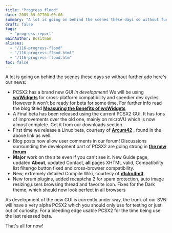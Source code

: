 ```yaml
---
title: "Progress flood"
date: 2009-09-07T00:00:00
summary: "A lot is going on behind the scenes these days so without further ado here's our news"
draft: false
tags:
  - "progress-report"
mainAuthor: Bositman
aliases:
  - "/116-progress-flood"
  - "/116-progress-flood.html"
  - "/116-progress-flood.htm"
toc: false
---
```


A lot is going on behind the scenes these days so without further ado
here's our news:

-   PCSX2 has a brand new GUI *in development!* We will be using
    **[wxWidgets](https://www.wxwidgets.org/)** for cross-platform
    compatibility and speedier dev cycles. However it won't be ready for
    beta for some time. For further info read the blog titled
    **[Measuring the Benefits of wxWidgets](/developer-blog/213-measuring-the-benefits-of-wxwidgets.html)**
-   A Final beta has been released using the current PCSX2 GUI. It has
    tons of improvements over the old one, mainly on microVU which is
    now almost complete. Get it from our downloads section.
-   First time we release a Linux beta, courtesy of
    **[Arcum42](https://forums.pcsx2.net/User-arcum42)** , found in the
    above link as well.
-   Blog posts now allow user comments in our forum! Discussions
    surrounding the development part of PCSX2 are going strong in **[the
    new forum](https://forums.pcsx2.net/Forum-Developer-Discussion)**
-   **Major** work on the site even if you can't see it. New Guide
    page, updated **About**, updated Contact, **all** pages XHTML
    valid, Compatibility list filter/go button fixed and cross-browser compatibility.
-   New, extremely detailed Compile
    Wiki, courtesy of **[n1ckn4m3](https://forums.pcsx2.net/User-n1ckn4m3)**.
-   New forum plugins, added recaptcha 2 for spam protection, auto image
    resizing,users browsing thread and favorite icon. Fixes for the Dark
    theme, which should now look perfect in all browsers

  
As development of the new GUI is currently under way, the trunk of our
SVN will have a very alpha PCSX2 which you should only use for testing or just out of curiosity. For a
bleeding edge usable PCSX2 for the time being use the last released beta.  
  
That's all for now!

